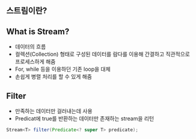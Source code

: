 ## 스트림이란? 
## What is Stream?
- 데이터의 흐름
- 컬렉션(Collection) 형태로 구성된 데이터를 람다를 이용해 간결하고 직관적으로 프로세스하게 해줌
- For, while 등을 이용하던 기존 loop을 대체
- 손쉽게 병렬 처리를 할 수 있게 해줌

## Filter
- 만족하는 데이터만 걸러내는데 사용
- Predicat에 true를 반환하는 데이터만 존재하는 stream을 리턴
```java
Stream<T> filter(Predicate<? super T> predicate);
```